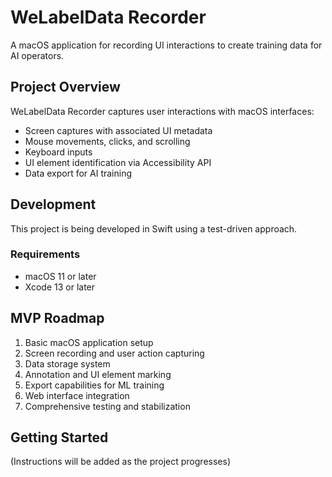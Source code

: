 # WeLabelData Recorder

A macOS application for recording UI interactions to create training data for AI operators.

## Project Overview

WeLabelData Recorder captures user interactions with macOS interfaces:
- Screen captures with associated UI metadata
- Mouse movements, clicks, and scrolling
- Keyboard inputs
- UI element identification via Accessibility API
- Data export for AI training

## Development

This project is being developed in Swift using a test-driven approach.

### Requirements
- macOS 11 or later
- Xcode 13 or later

## MVP Roadmap

1. Basic macOS application setup
2. Screen recording and user action capturing
3. Data storage system
4. Annotation and UI element marking
5. Export capabilities for ML training
6. Web interface integration
7. Comprehensive testing and stabilization

## Getting Started

(Instructions will be added as the project progresses) 